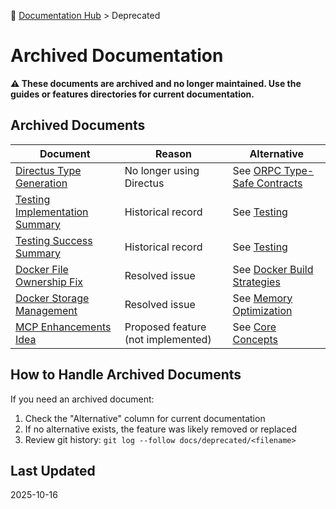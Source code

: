 📍 [Documentation Hub](../README.md) > Deprecated

# Archived Documentation

**⚠️ These documents are archived and no longer maintained. Use the guides or features directories for current documentation.**

## Archived Documents

| Document | Reason | Alternative |
|----------|--------|-------------|
| [Directus Type Generation](./DIRECTUS-TYPE-GENERATION.md) | No longer using Directus | See [ORPC Type-Safe Contracts](../features/ORPC-TYPE-CONTRACTS.md) |
| [Testing Implementation Summary](./TESTING-IMPLEMENTATION-SUMMARY.md) | Historical record | See [Testing](../features/TESTING.md) |
| [Testing Success Summary](./TESTING-SUCCESS-SUMMARY.md) | Historical record | See [Testing](../features/TESTING.md) |
| [Docker File Ownership Fix](./DOCKER-FILE-OWNERSHIP-FIX.md) | Resolved issue | See [Docker Build Strategies](../guides/DOCKER-BUILD-STRATEGIES.md) |
| [Docker Storage Management](./DOCKER-STORAGE-MANAGEMENT.md) | Resolved issue | See [Memory Optimization](../guides/MEMORY-OPTIMIZATION.md) |
| [MCP Enhancements Idea](./MCP-ENHANCEMENTS-IDEA.md) | Proposed feature (not implemented) | See [Core Concepts](../core-concepts/README.md) |

## How to Handle Archived Documents

If you need an archived document:
1. Check the "Alternative" column for current documentation
2. If no alternative exists, the feature was likely removed or replaced
3. Review git history: `git log --follow docs/deprecated/<filename>`

## Last Updated
2025-10-16
